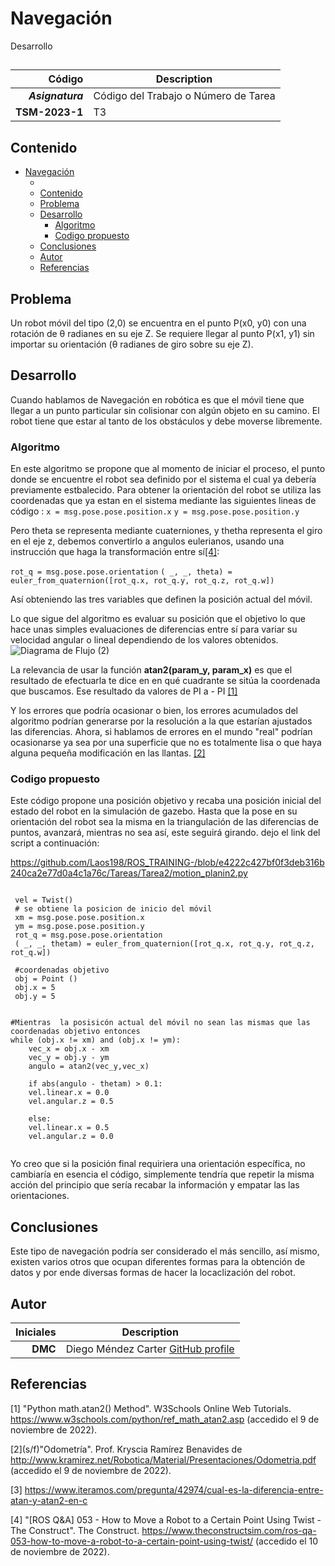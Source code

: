 # Navegación 
Desarrollo 

## 

| Código | Description |
| ------:| ----------- |
| ***Asignatura*** | Código del Trabajo o Número de Tarea | 
| **TSM-2023-1** |  T3 |

## Contenido
- [Navegación](#navegación)
	- [](#)
	- [Contenido](#contenido)
	- [Problema](#problema)
	- [Desarrollo](#desarrollo)
		- [Algoritmo](#algoritmo)
		- [Codigo propuesto](#codigo-propuesto)
	- [Conclusiones](#conclusiones)
	- [Autor](#autor)
	- [Referencias](#referencias)

## Problema
Un robot móvil del tipo (2,0) se encuentra en el punto P(x0, y0) con una rotación de θ radianes en su eje Z. Se requiere llegar al punto P(x1, y1) sin importar su orientación (θ radianes de giro sobre su eje Z). 


## Desarrollo
Cuando hablamos de Navegación en robótica es que el móvil tiene que llegar a un punto particular sin colisionar con algún objeto en su camino. El robot tiene que estar al tanto de los obstáculos y debe moverse libremente. 


### Algoritmo 


En este algoritmo se propone que al momento de iniciar el proceso, el punto donde se encuentre el robot sea definido por el sistema el cual ya debería previamente estbalecido. Para obtener la orientación del robot se utiliza las coordenadas que ya estan en el sistema mediante las siguientes lineas de código : 
``x = msg.pose.pose.position.x`` 
``y = msg.pose.pose.position.y``

Pero theta se representa mediante cuaterniones, y thetha representa el giro en el eje z, debemos convertirlo a angulos eulerianos, usando una instrucción que haga la transformación entre sí[[4]](#4): 

 ``rot_q = msg.pose.pose.orientation``
``( _, _, theta) = euler_from_quaternion([rot_q.x, rot_q.y, rot_q.z, rot_q.w])``

Así obteniendo las tres variables que definen la posición actual del móvil. 

Lo que sigue del algoritmo es evaluar su posición que el objetivo lo que hace unas simples evaluaciones de diferencias entre sí para variar su velocidad angular o lineal dependiendo de los valores obtenidos. 
![Diagrama de Flujo (2)](https://user-images.githubusercontent.com/20031100/200921680-22b08941-6ea8-4708-94a4-769c3f47451e.png)

La relevancia de usar la función **atan2(param_y, param_x)** es que el resultado de efectuarla te dice en en qué cuadrante se sitúa la coordenada que buscamos. Ese resultado da valores de  PI a - PI [[1]](#1)

Y los errores que podría ocasionar o bien, los errores acumulados del algoritmo podrían generarse por la resolución a la que estarían ajustados las diferencias. Ahora, si hablamos de errores en el mundo "real" podrían ocasionarse ya sea por una superficie que no es totalmente lisa o que haya alguna pequeña modificación en las llantas. [[2]](#2)

### Codigo propuesto
Este código propone una posición objetivo y recaba una posición inicial del estado del robot en la simulación de gazebo. Hasta que la pose en su orientación del robot sea la misma en la triangulación de las diferencias de puntos, avanzará, mientras no sea así, este seguirá girando.
dejo el link del script a continuación: 

https://github.com/Laos198/ROS_TRAINING-/blob/e4222c427bf0f3deb316b240ca2e77d0a4c1a76c/Tareas/Tarea2/motion_planin2.py

<pre><code>
 vel = Twist()   
 # se obtiene la posicion de inicio del móvil
 xm = msg.pose.pose.position.x
 ym = msg.pose.pose.position.y
 rot_q = msg.pose.pose.orientation
 ( _, _, thetam) = euler_from_quaternion([rot_q.x, rot_q.y, rot_q.z, rot_q.w])
 
 #coordenadas objetivo
 obj = Point ()
 obj.x = 5
 obj.y = 5
 
 
#Mientras  la posisicón actual del móvil no sean las mismas que las coordenadas objetivo entonces 
while (obj.x != xm) and (obj.x != ym): 
    vec_x = obj.x - xm
    vec_y = obj.y - ym
    angulo = atan2(vec_y,vec_x)

    if abs(angulo - thetam) > 0.1: 
	vel.linear.x = 0.0
	vel.angular.z = 0.5

    else: 
	vel.linear.x = 0.5
	vel.angular.z = 0.0

</code></pre>

Yo creo que si la posición final requiriera una orientación específica, no cambiaría en esencia el código, simplemente tendría que repetir la misma acción del principio que sería recabar la información y empatar las las orientaciones. 

## Conclusiones
Este tipo de navegación podría ser considerado el más sencillo, así mismo, existen varios otros que ocupan diferentes formas para la obtención de datos y por ende diversas formas de hacer la locaclización del robot. 
 

## Autor
| Iniciales  | Description |
| ----------:| ----------- |
| **DMC**  | Diego Méndez Carter [GitHub profile](https://github.com/Laos198) |

## Referencias
<a id="1">[1]</a> "Python math.atan2() Method". W3Schools Online Web Tutorials. https://www.w3schools.com/python/ref_math_atan2.asp (accedido el 9 de noviembre de 2022).

<a id="2">[2]</a>(s/f)"Odometría". Prof. Kryscia Ramírez Benavides de http://www.kramirez.net/Robotica/Material/Presentaciones/Odometria.pdf (accedido el 9 de noviembre de 2022).

<a id="3">[3]</a> https://www.iteramos.com/pregunta/42974/cual-es-la-diferencia-entre-atan-y-atan2-en-c


<a id="4">[4]</a> "[ROS Q&A] 053 - How to Move a Robot to a Certain Point Using Twist - The Construct". The Construct. https://www.theconstructsim.com/ros-qa-053-how-to-move-a-robot-to-a-certain-point-using-twist/ (accedido el 10 de noviembre de 2022).


